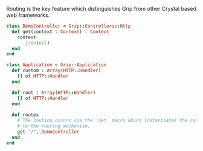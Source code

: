 Routing is the key feature which distinguishes Grip from other Crystal based web frameworks.

```ruby
class DemoController < Grip::Controllers::Http
  def get(context : Context) : Context
    context
      .json(nil)
  end
end

class Application < Grip::Application
  def custom : Array(HTTP::Handler)
    [] of HTTP::Handler
  end

  def root : Array(HTTP::Handler)
    [] of HTTP::Handler
  end
  
  def routes
    # The routing occurs via the `get` macro which instantiates the controller class and assigns a route
    # to the routing mechanism.
    get "/", DemoController
  end
end
```
